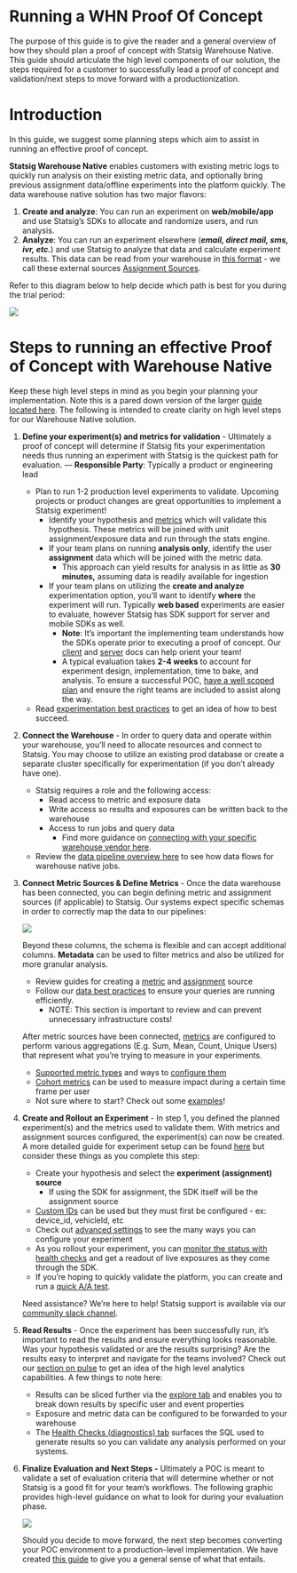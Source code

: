 # Running a WHN Proof Of Concept 

The purpose of this guide is to give the reader and a general overview of how they should plan a proof of concept with Statsig Warehouse Native. This guide should articulate the high level components of our solution, the steps required for a customer to successfully lead a proof of concept and validation/next steps to move forward with a productionization.

# Introduction

In this guide, we suggest some planning steps which aim to assist in running an effective proof of concept.

**Statsig Warehouse Native** enables customers with existing metric logs to quickly run analysis on their existing metric data, and optionally bring previous assignment data/offline experiments into the platform quickly. The data warehouse native solution has two major flavors:

1. **Create and analyze**: You can run an experiment on **web/mobile/app** and use Statsig’s SDKs to allocate and randomize users, and run analysis.
2. **Analyze**: You can run an experiment elsewhere (***email, direct mail, sms, ivr, etc.***) and use Statsig to analyze that data and calculate experiment results. This data can be read from your warehouse in [this format](/statsig-warehouse-native/data-sources#assignment-sources) - we call these external sources [Assignment Sources](/statsig-warehouse-native/guides/assignment-sources).

Refer to this diagram below to help decide which path is best for you during the trial period: 

![](https://gist.github.com/assets/125311112/d0e01d37-5149-4821-96a6-7c162e1677e2)

# Steps to running an effective Proof of Concept with Warehouse Native

Keep these high level steps in mind as you begin your planning your implementation. Note this is a pared down version of the larger [guide located here](/guides/running-a-poc). The following is intended to create clarity on high level steps for our Warehouse Native solution.

1. **Define your experiment(s) and metrics for validation** - Ultimately a proof of concept will determine if Statsig fits your experimentation needs thus running an experiment with Statsig is the quickest path for evaluation. — **Responsible Party**:  Typically a product or engineering lead
    - Plan to run 1-2 production level experiments to validate. Upcoming projects or product changes are great opportunities to implement a Statsig experiment!
        - Identify your hypothesis and [metrics](/statsig-warehouse-native/guides/metrics) which will validate this hypothesis. These metrics will be joined with unit assignment/exposure data and run through the stats engine.
        - If your team plans on running **analysis only**, identify the user **assignment** data which will be joined with the metric data.
            - This approach can yield results for analysis in as little as **30 minutes,** assuming data is readily available for ingestion
        - If your team plans on utilizing the **create and analyze** experimentation option, you’ll want to identify **where** the experiment will run. Typically **web based** experiments are easier to evaluate, however Statsig has SDK support for server and mobile SDKs as well.
            - **Note**: It’s important the implementing team understands how the SDKs operate prior to executing a proof of concept. Our [client](/client/introduction) and [server](/server/introduction) docs can help orient your team!
            - A typical evaluation takes **2-4 weeks** to account for experiment design, implementation, time to bake, and analysis. To ensure a successful POC, [have a well scoped plan](/guides/running-a-poc#phase-0-scope--prepare-your-poc) and ensure the right teams are included to assist along the way.
    - Read [experimentation best practices](https://statsig.com/blog/product-experimentation-best-practices) to get an idea of how to best succeed.
    

1. **Connect the Warehouse** - In order to query data and operate within your warehouse, you’ll need to allocate resources and connect to Statsig. You may choose to utilize an existing prod database or create a separate cluster specifically for experimentation (if you don’t already have one). 
    - Statsig requires a role and the following access:
        - Read access to metric and exposure data
        - Write access so results and exposures can be written back to the warehouse
        - Access to run jobs and query data
            - Find more guidance on [connecting with your specific warehouse vendor here](/statsig-warehouse-native/guides/connect).
    - Review the [data pipeline overview here](/statsig-warehouse-native/pipeline-overview) to see how data flows for warehouse native jobs.
        
        
2. **Connect Metric Sources & Define Metrics** - Once the data warehouse has been connected, you can begin defining metric and assignment sources (if applicable) to Statsig. Our systems expect specific schemas in order to correctly map the data to our pipelines:
    
    ![](https://gist.github.com/assets/125311112/4fa8c5e2-c19f-4ef6-be70-f31b61170e7c)
    
    Beyond these columns, the schema is flexible and can accept additional columns. **Metadata** can be used to filter metrics and also be utilized for more granular analysis.
    
    - Review guides for creating a [metric](/statsig-warehouse-native/guides/metric-sources#creating-a-metric-source) and [assignment](/statsig-warehouse-native/guides/assignment-sources#creating-an-assignment-source) source
    - Follow our [data best practices](/statsig-warehouse-native/guides/best-practices) to ensure your queries are running efficiently.
        - NOTE: This section is important to review and can prevent unnecessary infrastructure costs!
    
    After metric sources have been connected, [metrics](/statsig-warehouse-native/guides/metrics#configuring-your-metric) are configured to perform various aggregations (E.g. Sum, Mean, Count, Unique Users) that represent what you’re trying to measure in your experiments.
    
    - [Supported metric types](/statsig-warehouse-native/guides/metrics#supported-metric-types) and ways to [configure them](/statsig-warehouse-native/guides/metrics#configuring-your-metric)
    - [Cohort metrics](/statsig-warehouse-native/features/cohort-metrics) can be used to measure impact during a certain time frame per user
    - Not sure where to start? Check out some [examples](/statsig-warehouse-native/guides/metrics#example-metrics)!
    
3. **Create and Rollout an Experiment** - In step 1, you defined the planned experiment(s) and the metrics used to validate them. With metrics and assignment sources configured, the experiment(s) can now be created. A more detailed guide for experiment setup can be found [here](/statsig-warehouse-native/guides/experiments) but consider these things as you complete this step:
    - Create your hypothesis and select the **experiment (assignment) source**
        - If using the SDK for assignment, the SDK itself will be the assignment source
    - [Custom IDs](/guides/experiment-on-custom-id-types) can be used but they must first be configured - ex: device_id, vehicleId, etc
    - Check out [advanced settings](/statsig-warehouse-native/guides/experiments#advanced-settings) to see the many ways you can configure your experiment
    - As you rollout your experiment, you can [monitor the status with health checks](/statsig-warehouse-native/features/monitor-an-experiment) and get a readout of live exposures as they come through the SDK.
    - If you’re hoping to quickly validate the platform, you can create and run a [quick A/A test](/statsig-warehouse-native/guides/AATest).
    
    Need assistance? We’re here to help! Statsig support is available via our [community slack channel](https://statsig.com/slack).
    

4. **Read Results** - Once the experiment has been successfully run, it’s important to read the results and ensure everything looks reasonable. Was your hypothesis validated or are the results surprising? Are the results easy to interpret and navigate for the teams involved? Check out our [section on pulse](/statsig-warehouse-native/guides/pulse) to get an idea of the high level analytics capabilities. A few things to note here:
    - Results can be sliced further via the [explore tab](/statsig-warehouse-native/guides/pulse#explore) and enables you to break down results by specific user and event properties
    - Exposure and metric data can be configured to be forwarded to your warehouse
    - The [Health Checks (diagnostics) tab](/statsig-warehouse-native/guides/pulse#health-checks) surfaces the SQL used to generate results so you can validate any analysis performed on your systems.
    
5. **Finalize Evaluation and Next Steps -** Ultimately a POC is meant to validate a set of evaluation criteria that will determine whether or not Statsig is a good fit for your team’s workflows. The following graphic provides high-level guidance on what to look for during your evaluation phase.
    
    ![](https://gist.github.com/assets/125311112/c5f86db5-6bf9-4a5e-9709-ede36384b3ca)
    
    Should you decide to move forward, the next step becomes converting your POC environment to a production-level implementation. We have created [this guide](/guides/production) to give you a general sense of what that entails.